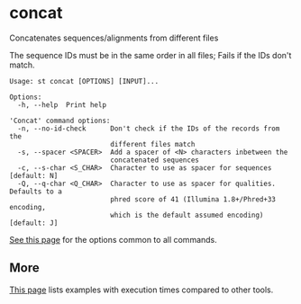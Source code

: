 # concat
Concatenates sequences/alignments from different files

The sequence IDs must be in the same order in all files;
Fails if the IDs don't match.


```
Usage: st concat [OPTIONS] [INPUT]...

Options:
  -h, --help  Print help

'Concat' command options:
  -n, --no-id-check      Don't check if the IDs of the records from the
                         different files match
  -s, --spacer <SPACER>  Add a spacer of <N> characters inbetween the
                         concatenated sequences
  -c, --s-char <S_CHAR>  Character to use as spacer for sequences [default: N]
  -Q, --q-char <Q_CHAR>  Character to use as spacer for qualities. Defaults to a
                         phred score of 41 (Illumina 1.8+/Phred+33 encoding,
                         which is the default assumed encoding) [default: J]
```
[See this page](opts.md) for the options common to all commands.
## More

[This page](comparison.md#concat) lists examples with execution times compared
to other tools.
